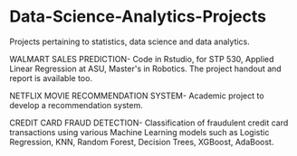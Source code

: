 # Data-Science-Analytics-Projects
Projects pertaining to statistics, data science and data analytics.

WALMART SALES PREDICTION-
Code in Rstudio, for STP 530, Applied Linear Regression at ASU, Master's in Robotics.
The project handout and report is available too.

NETFLIX MOVIE RECOMMENDATION SYSTEM-
Academic project to develop a recommendation system.

CREDIT CARD FRAUD DETECTION-
Classification of fraudulent credit card transactions using various Machine Learning models such as Logistic Regression,
KNN, Random Forest, Decision Trees, XGBoost, AdaBoost.

